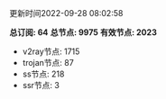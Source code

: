 更新时间2022-09-28 08:02:58

**总订阅: 64**
**总节点: 9975**
**有效节点: 2023**
- v2ray节点: 1715
- trojan节点: 87
- ss节点: 218
- ssr节点: 3
